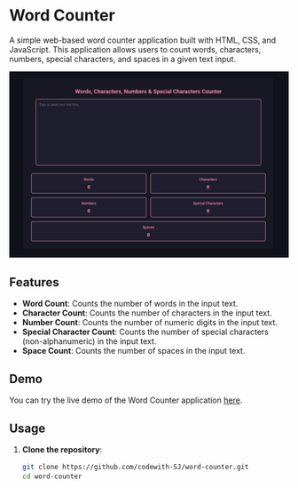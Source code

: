 # Word Counter

A simple web-based word counter application built with HTML, CSS, and JavaScript. This application allows users to count words, characters, numbers, special characters, and spaces in a given text input.

![Image](/Images/image.png)

## Features

- **Word Count**: Counts the number of words in the input text.
- **Character Count**: Counts the number of characters in the input text.
- **Number Count**: Counts the number of numeric digits in the input text.
- **Special Character Count**: Counts the number of special characters (non-alphanumeric) in the input text.
- **Space Count**: Counts the number of spaces in the input text.

## Demo

You can try the live demo of the Word Counter application [here](https://codewith-SJ.github.io/word-counter).

## Usage

1. **Clone the repository**:
   ```sh
   git clone https://github.com/codewith-SJ/word-counter.git
   cd word-counter
